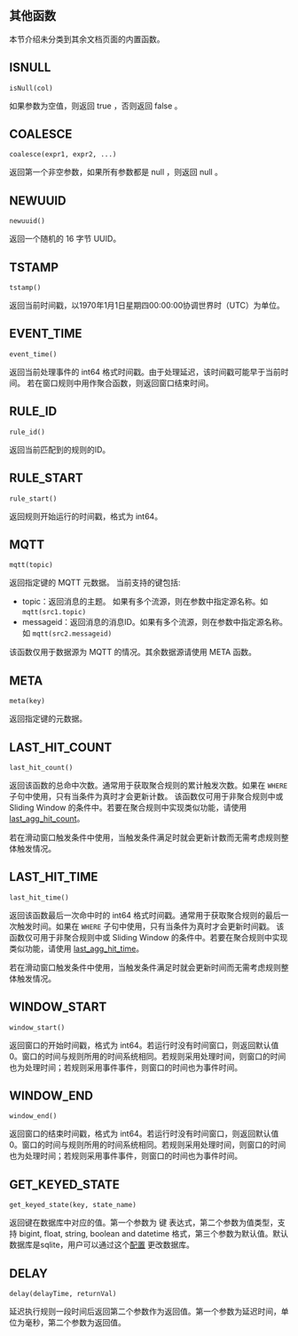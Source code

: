 ## 其他函数

本节介绍未分类到其余文档页面的内置函数。

## ISNULL

```text
isNull(col)
```

如果参数为空值，则返回 true ，否则返回 false 。

## COALESCE

```text
coalesce(expr1, expr2, ...)
```

返回第一个非空参数，如果所有参数都是 null ，则返回 null 。

## NEWUUID

```text
newuuid()
```

返回一个随机的 16 字节 UUID。

## TSTAMP

```text
tstamp()
```

返回当前时间戳，以1970年1月1日星期四00:00:00协调世界时（UTC）为单位。

## EVENT_TIME

```text
event_time()
```

返回当前处理事件的 int64 格式时间戳。由于处理延迟，该时间戳可能早于当前时间。
若在窗口规则中用作聚合函数，则返回窗口结束时间。

## RULE_ID

```text
rule_id()
```

返回当前匹配到的规则的ID。

## RULE_START

```text
rule_start()
```

返回规则开始运行的时间戳，格式为 int64。

## MQTT

```text
mqtt(topic)
```

返回指定键的 MQTT 元数据。 当前支持的键包括:

- topic：返回消息的主题。 如果有多个流源，则在参数中指定源名称。如 `mqtt(src1.topic)`
- messageid：返回消息的消息ID。如果有多个流源，则在参数中指定源名称。 如 `mqtt(src2.messageid)`

该函数仅用于数据源为 MQTT 的情况。其余数据源请使用 META 函数。

## META

```text
meta(key)
```

返回指定键的元数据。

## LAST_HIT_COUNT

```text
last_hit_count()
```

返回该函数的总命中次数。通常用于获取聚合规则的累计触发次数。如果在 `WHERE` 子句中使用，只有当条件为真时才会更新计数。
该函数仅可用于非聚合规则中或 Sliding Window
的条件中。若要在聚合规则中实现类似功能，请使用 [last_agg_hit_count](./aggregate_functions.md#last_agg_hit_count)。

若在滑动窗口触发条件中使用，当触发条件满足时就会更新计数而无需考虑规则整体触发情况。

## LAST_HIT_TIME

```text
last_hit_time()
```

返回该函数最后一次命中时的 int64 格式时间戳。通常用于获取聚合规则的最后一次触发时间。如果在 `WHERE` 子句中使用，只有当条件为真时才会更新时间戳。
该函数仅可用于非聚合规则中或 Sliding Window
的条件中。若要在聚合规则中实现类似功能，请使用 [last_agg_hit_time](./aggregate_functions.md#last_agg_hit_time)。

若在滑动窗口触发条件中使用，当触发条件满足时就会更新时间而无需考虑规则整体触发情况。

## WINDOW_START

```text
window_start()
```

返回窗口的开始时间戳，格式为 int64。若运行时没有时间窗口，则返回默认值0。窗口的时间与规则所用的时间系统相同。若规则采用处理时间，则窗口的时间也为处理时间；若规则采用事件事件，则窗口的时间也为事件时间。

## WINDOW_END

```text
window_end()
```

返回窗口的结束时间戳，格式为 int64。若运行时没有时间窗口，则返回默认值0。窗口的时间与规则所用的时间系统相同。若规则采用处理时间，则窗口的时间也为处理时间；若规则采用事件事件，则窗口的时间也为事件时间。

## GET_KEYED_STATE

```text
get_keyed_state(key, state_name)
```

返回键在数据库中对应的值。第一个参数为 键 表达式，第二个参数为值类型，支持 bigint, float, string, boolean and datetime
格式，第三个参数为默认值。默认数据库是sqlite，用户可以通过这个[配置](../../configuration/global_configurations.md#外部状态)
更改数据库。

## DELAY

```text
delay(delayTime, returnVal)
```

延迟执行规则一段时间后返回第二个参数作为返回值。第一个参数为延迟时间，单位为毫秒，第二个参数为返回值。
